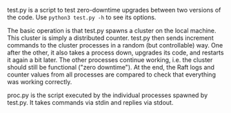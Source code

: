 test.py is a script to test zero-downtime upgrades between two versions of the code. Use `python3 test.py -h` to see its options.

The basic operation is that test.py spawns a cluster on the local machine. This cluster is simply a distributed counter. test.py then sends increment commands to the cluster processes in a random (but controllable) way. One after the other, it also takes a process down, upgrades its code, and restarts it again a bit later. The other processes continue working, i.e. the cluster should still be functional ("zero downtime"). At the end, the Raft logs and counter values from all processes are compared to check that everything was working correctly.

proc.py is the script executed by the individual processes spawned by test.py. It takes commands via stdin and replies via stdout.
